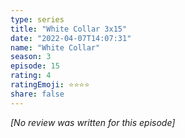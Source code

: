 ```yaml
---
type: series
title: "White Collar 3x15"
date: "2022-04-07T14:07:31"
name: "White Collar"
season: 3
episode: 15
rating: 4
ratingEmoji: ⭐️⭐️⭐️⭐️
share: false
---
```


*[No review was written for this episode]*
